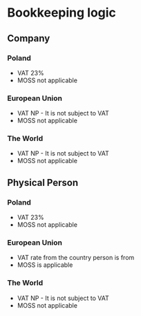 # Bookkeeping logic

## Company
### Poland

* VAT 23%
* MOSS not applicable

### European Union

* VAT NP - It is not subject to VAT
* MOSS not applicable

### The World

* VAT NP - It is not subject to VAT
* MOSS not applicable

## Physical Person
### Poland

* VAT 23%
* MOSS not applicable

### European Union

* VAT rate from the country person is from
* MOSS is applicable

### The World

* VAT NP - It is not subject to VAT
* MOSS not applicable
